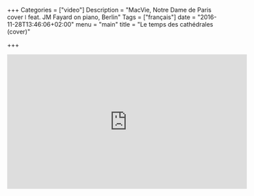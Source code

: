 +++
Categories = ["video"]
Description = "MacVie, Notre Dame de Paris cover ǀ feat. JM Fayard on piano, Berlin"
Tags = ["français"]
date = "2016-11-28T13:46:06+02:00"
menu = "main"
title = "Le temps des cathédrales (cover)"

+++


<iframe width="560" height="315" src="https://www.youtube.com/embed/0yuCh1XIvFQ?ecver=1" frameborder="0" allowfullscreen></iframe>

